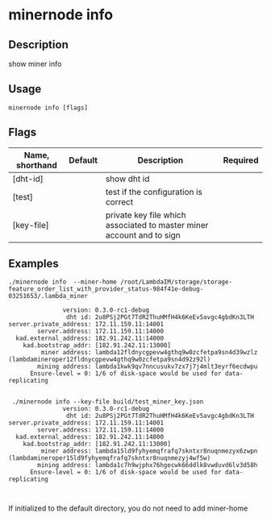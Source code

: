 # minernode info

## Description

show miner info

## Usage
```
minernode info [flags]
```

## Flags

| Name, shorthand| Default   | Description | Required                                                                  |
| --------------- | ----   | -------- | --------------------- 
| [dht-id]     |   | show dht id    |                    | 
| [test]        |     | test if the configuration is correct    |                     |
| [key-file]     |  | private key file which associated to master miner account and to sign    |                       | 



## Examples

```
./minernode info  --miner-home /root/LambdaIM/storage/storage-feature_order_list_with_provider_status-984f41e-debug-03251653/.lambda_miner

               version: 0.3.0-rc1-debug
                dht id: 2u8PSj2PGt7TdR2ThuHMfH4k6KeEv5avgc4gbdKn3LTH
server.private_address: 172.11.159.11:14001
        server.address: 172.11.159.11:14000
  kad.external_address: 182.91.242.11:14000
    kad.bootstrap_addr: [182.91.242.11:13000]
         miner address: lambda12fldnycgpevw4gthq9w0zcfetpa9sn4d39wzlz (lambdamineroper12fldnycgpevw4gthq9w0zcfetpa9sn4d92z92l)
        mining address: lambda1kwk9qv7nncusukv7zx7j7j4mlt3eyrf6ecdwpu
      Ensure-level = 0: 1/6 of disk-space would be used for data-replicating
      
      
 ./minernode info --key-file build/test_miner_key.json 
               version: 0.3.0-rc1-debug
                dht id: 2u8PSj2PGt7TdR2ThuHMfH4k6KeEv5avgc4gbdKn3LTH
server.private_address: 172.11.159.11:14001
        server.address: 172.11.159.11:14000
  kad.external_address: 182.91.242.11:14000
    kad.bootstrap_addr: [182.91.242.11:13000]
         miner address: lambda15ld9fyhyemqfrafq7skntxr8nuqnmezyx6zwpn (lambdamineroper15ld9fyhyemqfrafq7skntxr8nuqnmezyj4wf5w)
        mining address: lambda1c7h9wjphx76hgecwk66ddlk8vwduvd6lv3d58h
      Ensure-level = 0: 1/6 of disk-space would be used for data-replicating
      
 
```
If initialized to the default directory, you do not need to add miner-home
